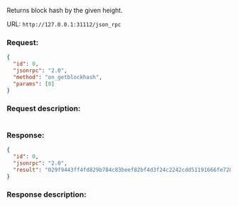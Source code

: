 Returns block hash by the given height.

URL: ```http://127.0.0.1:31112/json_rpc```
### Request: 
```json
{
  "id": 0,
  "jsonrpc": "2.0",
  "method": "on_getblockhash",
  "params": [0]
}
```
### Request description: 
```

```

### Response: 
```json
{
  "id": 0,
  "jsonrpc": "2.0",
  "result": "029f9443ff4fd829b784c83beef82bf4d3f24c2242cdd51191666fe728c27188"
}
```

### Response description: 
```

```